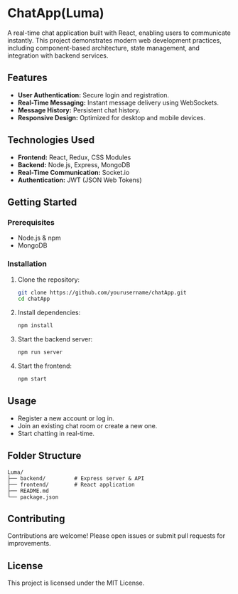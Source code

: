 # ChatApp(Luma)

A real-time chat application built with React, enabling users to communicate instantly. This project demonstrates modern web development practices, including component-based architecture, state management, and integration with backend services.

## Features

- **User Authentication:** Secure login and registration.
- **Real-Time Messaging:** Instant message delivery using WebSockets.
- **Message History:** Persistent chat history.
- **Responsive Design:** Optimized for desktop and mobile devices.

## Technologies Used

- **Frontend:** React, Redux, CSS Modules
- **Backend:** Node.js, Express, MongoDB
- **Real-Time Communication:** Socket.io
- **Authentication:** JWT (JSON Web Tokens)

## Getting Started

### Prerequisites

- Node.js & npm
- MongoDB

### Installation

1. Clone the repository:
    ```bash
    git clone https://github.com/yourusername/chatApp.git
    cd chatApp
    ```
2. Install dependencies:
    ```bash
    npm install
    ```
3. Start the backend server:
    ```bash
    npm run server
    ```
4. Start the frontend:
    ```bash
    npm start
    ```

## Usage

- Register a new account or log in.
- Join an existing chat room or create a new one.
- Start chatting in real-time.

## Folder Structure

```
Luma/
├── backend/         # Express server & API
├── frontend/        # React application
├── README.md
└── package.json
```

## Contributing

Contributions are welcome! Please open issues or submit pull requests for improvements.

## License

This project is licensed under the MIT License.


